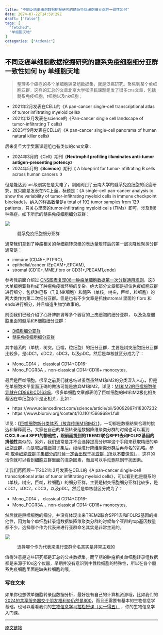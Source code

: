 ```yaml
---
title: "不同泛癌单细胞数据挖掘研究的髓系免疫细胞细分亚群一致性如何"
date: 2024-07-22T14:59:29Z
draft: ["false"]
tags: [
  "fetched",
  "单细胞天地"
]
categories: ["Acdemic"]
---
```

不同泛癌单细胞数据挖掘研究的髓系免疫细胞细分亚群一致性如何 by 单细胞天地
------
<div><section data-tool="mdnice编辑器" data-website="https://www.mdnice.com"><blockquote data-tool="mdnice编辑器"><span></span><p>整理多个癌症的多个单细胞转录组数据集，就是泛癌研究。聚焦到某个单细胞亚群，这样的汇总的文章北京大学张泽民课题组发了很多cns文章，包括髓系免疫细胞，t细胞以及nk细胞；</p></blockquote><ul data-tool="mdnice编辑器"><li><section>2021年2月发表在CELL的《A pan-cancer single-cell transcriptional atlas of tumor infiltrating myeloid cells》</section></li><li><section>2021年12月发表在science的《Pan-cancer single cell landscape of tumor-infiltrating T cells》</section></li><li><section>2023年9月发表在CELL的《A pan-cancer single-cell panorama of human natural killer cells》</section></li></ul><p data-tool="mdnice编辑器">后来复旦大学樊嘉课题组也有类似的cns文章：</p><ul data-tool="mdnice编辑器"><li><section>2024年3月的《Cell》期刊《<strong>Neutrophil profiling illuminates anti-tumor antigen-presenting potency</strong>》</section></li><li><section>2024年5月的《<strong>Science</strong>》期刊《 A blueprint for tumor-infiltrating B cells across human cancers  》</section></li></ul><p data-tool="mdnice编辑器">但是能达到cns级别实在是太难了，刚刚刷到了云南大学的髓系免疫细胞的泛癌研究，就只能是发表在NC上面，标题是：《A single-cell pan-cancer analysis to show the variability of tumor-infiltrating myeloid cells in immune checkpoint blockade》，纳入的样品数量是a total of 192 tumor samples from 129 patients，只关心里面的tumor-infiltrating myeloid cells (TIMs)  即可，涉及到8种癌症。如下所示的髓系免疫细胞细分亚群：</p><p><img data-galleryid="" data-imgfileid="100040566" data-ratio="0.7157407407407408" data-s="300,640" data-src="https://mmbiz.qpic.cn/mmbiz_png/siaia0BDGJdjRnftCegQbE9uswFW1IsAiaTVNsQCu6YEuiaevwUIK90GSzy3Rv1lvy6Hf0icAVx7sXP2wFpDt3MvxHA/640?wx_fmt=png&amp;from=appmsg" data-type="png" data-w="1080" src="https://mmbiz.qpic.cn/mmbiz_png/siaia0BDGJdjRnftCegQbE9uswFW1IsAiaTVNsQCu6YEuiaevwUIK90GSzy3Rv1lvy6Hf0icAVx7sXP2wFpDt3MvxHA/640?wx_fmt=png&amp;from=appmsg"></p><figure data-tool="mdnice编辑器"><figcaption>髓系免疫细胞细分亚群</figcaption></figure><p data-tool="mdnice编辑器">通常我们拿到了肿瘤相关的单细胞转录组的表达量矩阵后的第一层次降维聚类分群通常是：</p><ul data-tool="mdnice编辑器"><li><section>immune (CD45+,PTPRC),</section></li><li><section>epithelial/cancer (EpCAM+,EPCAM),</section></li><li><section>stromal (CD10+,MME,fibro or CD31+,PECAM1,endo)</section></li></ul><p data-tool="mdnice编辑器">参考我前面介绍过 <a href="https://mp.weixin.qq.com/s?__biz=MzI1Njk4ODE0MQ==&amp;mid=2247488940&amp;idx=1&amp;sn=1cc8a8a74715087939b9721c0881775d&amp;scene=21#wechat_redirect" data-linktype="2">CNS图表复现08—肿瘤单细胞数据第一次分群通用规则</a>，这3大单细胞亚群构成了肿瘤免疫微环境的复杂。绝大部分文章都是抓住免疫细胞亚群进行细分，包括淋巴系（T,B,NK细胞）和髓系（单核，树突，巨噬，粒细胞）的两大类作为第二次细分亚群。但是也有不少文章是抓住stromal 里面的 fibro 和endo进行细分，并且编造生物学故事的。</p><p data-tool="mdnice编辑器">前面我们已经介绍了心肝脾肺肾等多个器官的上皮细胞的细分亚群， 以及免疫细胞里面的髓系和B细胞细分亚群：</p><ul data-tool="mdnice编辑器"><li><section><a href="https://mp.weixin.qq.com/s?__biz=MzI1Njk4ODE0MQ==&amp;mid=2247506948&amp;idx=1&amp;sn=025d7f91abfa1b68d7910c86cf709e43&amp;scene=21#wechat_redirect" data-linktype="2">B细胞细分亚群</a></section></li><li><section><a href="https://mp.weixin.qq.com/s?__biz=MzI1Njk4ODE0MQ==&amp;mid=2247506971&amp;idx=1&amp;sn=f0242285e2c827d922f938d9858d4ffe&amp;scene=21#wechat_redirect" data-linktype="2">髓系免疫细胞细分亚群</a></section></li></ul><p data-tool="mdnice编辑器">其中髓系的（单核，树突，巨噬，粒细胞）的细分亚群，主要是树突细胞细分亚群比较多，是cDC1，cDC2，cDC3，以及pDC。然后是单核就区分成为了：</p><ul data-tool="mdnice编辑器"><li><section>Mono_CD14 ， classical CD14+CD16-</section></li><li><section>Mono_FCGR3A ，non-classical CD14-CD16+ monocytes,</section></li></ul><p data-tool="mdnice编辑器">最后是巨噬细胞，很早之前我们就总结过虽然虽然M1和M2的分类深入人心，但是在单细胞水平里面正确的做法可能是放弃M1和M2，详见：<a href="https://mp.weixin.qq.com/s?__biz=MzAxMDkxODM1Ng==&amp;mid=2247515731&amp;idx=1&amp;sn=6d728661b6d022a9185e72b94a9267c5&amp;scene=21#wechat_redirect" data-linktype="2">M1和M2的巨噬细胞差异就在CD86和CD163吗</a>，很多单细胞文章都表明了巨噬细胞的M1和M2极化相关基因在单细胞水平是正相关，比如：</p><ul data-tool="mdnice编辑器"><li><section>https://www.sciencedirect.com/science/article/pii/S0092867418307232</section></li><li><section>https://www.biorxiv.org/content/10.1101/566968v1.full</section></li></ul><p data-tool="mdnice编辑器">详见：【<a href="https://mp.weixin.qq.com/s?__biz=MzAxMDkxODM1Ng==&amp;mid=2247524627&amp;idx=1&amp;sn=8b22bc888f19f1426830cd6e28c1a683&amp;scene=21#wechat_redirect" data-linktype="2">巨噬细胞新分类体系（放弃传统M1和M2）</a>】，一切都是数据结果合理的挑选和解释而已。大家在自己的单细转录组数据降维聚类分群的时候也可以看到<strong>CXCL9 and SPP1的排他性，跟前面提到的TREM2联合SPP1去和FOLR2基因的排他性</strong>类似的。另外，我们通常是并不会选择提高分辨率这个手段来获取精细的单细胞亚群，而是取巨噬细胞子集后，继续进行降维聚类分群后再命名的策略。参考:<a href="http://mp.weixin.qq.com/s?__biz=MzAxMDkxODM1Ng==&amp;mid=2247528395&amp;idx=1&amp;sn=bcfa5dce6272a959a034a752daaeda5d&amp;chksm=9b4b2f70ac3ca666cc650400ca3e72e6e492ff8bdc005e3a83d8bb0d1992cf799cfadde2425b&amp;scene=21#wechat_redirect" data-linktype="2">取单细胞亚群子集细分的时候一定会出现干扰亚群（所以不要惊慌）</a>，，这样的话你就可以看到细胞亚群里面的混杂因素，而且可以手动删除到干扰因素。</p><p data-tool="mdnice编辑器">让我们再回顾一下2021年2月发表在CELL的《A pan-cancer single-cell transcriptional atlas of tumor infiltrating myeloid cells》，可以看到也是髓系的（单核，树突，巨噬，粒细胞）的细分亚群，主要是树突细胞细分亚群比较多，是cDC1，cDC2，cDC3，以及pDC。然后是单核就区分成为了：</p><ul data-tool="mdnice编辑器"><li><section>Mono_CD14 ， classical CD14+CD16-</section></li><li><section>Mono_FCGR3A ，non-classical CD14-CD16+ monocytes,</section></li></ul><p data-tool="mdnice编辑器">然后就是巨噬细胞的细分，并没有体现出来TREM2联合SPP1去和FOLR2基因的排他性，因为每个单细胞转录组数据集降维聚类分群的时候每个亚群的top基因数量都不少，选择哪个作为代表来进行亚群命名其实是非常主观的。</p><p><img data-galleryid="" data-imgfileid="100040565" data-ratio="0.3962962962962963" data-s="300,640" data-src="https://mmbiz.qpic.cn/mmbiz_png/siaia0BDGJdjRnftCegQbE9uswFW1IsAiaTMl52U6oesVRmJyBKsIEl7VCVR4lHJ9iaV3z3OfibAeAQxLltRP2s0Bvg/640?wx_fmt=png&amp;from=appmsg" data-type="png" data-w="1080" src="https://mmbiz.qpic.cn/mmbiz_png/siaia0BDGJdjRnftCegQbE9uswFW1IsAiaTMl52U6oesVRmJyBKsIEl7VCVR4lHJ9iaV3z3OfibAeAQxLltRP2s0Bvg/640?wx_fmt=png&amp;from=appmsg"></p><figure data-tool="mdnice编辑器"><figcaption>选择哪个作为代表来进行亚群命名其实是非常主观的</figcaption></figure><p data-tool="mdnice编辑器">值得注意是这些研究都是汇总的公共数据集，而早期的肿瘤相关单细胞转录组数据都是来源于10x这个仪器，早期并没有意识到中性粒细胞的特殊性，所以在各个髓系免疫细胞里面是缺失粒细胞的哦。</p></section><section data-tool="mdnice编辑器" data-website="https://www.mdnice.com"><h3 data-tool="mdnice编辑器"><span>写在文末</span></h3></section><p>如果你也想做单细胞转录组数据分析，<span>最好是有自己的计算机资源哦，比如我们的</span><a href="https://mp.weixin.qq.com/s?__biz=MzAxMDkxODM1Ng==&amp;mid=2247528363&amp;idx=1&amp;sn=5e02f3e9b2e148191e23ebc2c0d780e7&amp;scene=21#wechat_redirect" data-linktype="2">2024的共享服务器交个朋友福利价仍然是800</a><span>，而且还需要有基本的生物信息学基础，也可以看看我们的</span><a target="_blank" href="http://mp.weixin.qq.com/s?__biz=MzAxMDkxODM1Ng==&amp;mid=2247531929&amp;idx=1&amp;sn=f6f16b7bf6b907360d6d0052e3d10cf6&amp;chksm=9b4b3d22ac3cb434b6aa7753a4cf0f266578147ccf10b49cc834e46af578ee6de99be0accb30&amp;scene=21#wechat_redirect" textvalue="生物信息学马拉‍松授课（买一得五）" linktype="text" imgurl="" imgdata="null" data-itemshowtype="0" tab="innerlink" data-linktype="2" hasload="1">生物信息学马拉松授课（买一得五）</a><span> ，你的生物信息学入门课。</span></p><p><mp-style-type data-value="3"></mp-style-type></p></div>  
<hr>
<a href="https://mp.weixin.qq.com/s/TM3sCt8WeFVFo9Z1l746Kg",target="_blank" rel="noopener noreferrer">原文链接</a>
